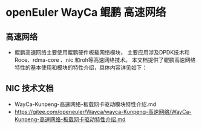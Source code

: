 
# openEuler WayCa 鲲鹏 高速网络

## 高速网络

- 鲲鹏高速网络主要使用鲲鹏硬件板载网络模块， 主要应用涉及DPDK技术和Roce、rdma-core 、nic 和roh等高速网络技术。
本文档提供了鲲鹏高速网络特性的基本使用和模块的特性介绍，具体内容详见如下：
## NIC 技术文档

- WayCa-Kunpeng-高速网络-板载网卡驱动模块特性介绍.md
- https://gitee.com/openeuler/Wayca/wayca-Kunpeng-高速网络/WayCa-Kunpeng-高速网络-板载网卡驱动特性介绍.md



